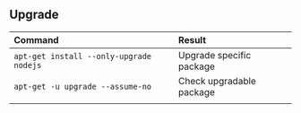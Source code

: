 ## Upgrade ##

| Command                                 | Result                   |
| :--                                     | :--                      |
| `apt-get install --only-upgrade nodejs` | Upgrade specific package |
| `apt-get -u upgrade --assume-no`        | Check upgradable package |
|                                         |                          |